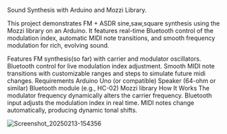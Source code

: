 Sound Synthesis with Arduino and Mozzi Library.


This project demonstrates FM + ASDR sine,saw,square synthesis using the Mozzi library on an Arduino. It features real-time Bluetooth control of the modulation index, automatic MIDI note transitions, and smooth frequency modulation for rich, evolving sound.

Features
FM synthesis(so far) with carrier and modulator oscillators.
Bluetooth control for live modulation index adjustment.
Smooth MIDI note transitions with customizable ranges and steps to simulate future midi changes.
Requirements
Arduino Uno (or compatible)
Speaker (64-ohm or similar)
Bluetooth module (e.g., HC-02)
Mozzi library
How It Works
The modulator frequency dynamically alters the carrier frequency.
Bluetooth input adjusts the modulation index in real time.
MIDI notes change automatically, producing dynamic tonal shifts.


![Screenshot_20250213-154356](https://github.com/user-attachments/assets/9fd722e4-6a65-43d9-885f-614e72c3ed26)

